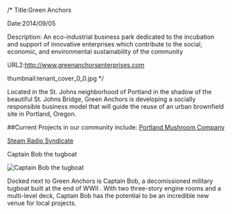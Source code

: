 /*
Title:Green Anchors 

Date:2014/09/05

Description:  An eco-industrial business park dedicated to the incubation and support of innovative enterprises which contribute to the social, economic, and environmental sustainability of the community

URL2:http://www.greenanchorsenterprises.com

thumbnail:tenant_cover_0_0.jpg
 */

Located in the St. Johns neighborhood of Portland in the shadow of the beautiful St. Johns Bridge, Green Anchors is developing a socially responsible business model that will guide the reuse of an urban brownfield site in Portland, Oregon.

##Current Projects in our community include:
[Portland Mushroom Company](http://www.portlandmushroomco.com/)

[Steam Radio Syndicate](http://www.steamradiosyndicate.com/)

Captain Bob the tugboat


![Captain Bob the tugboat](http://www.greenanchorsenterprises.com/wp-content/gallery/capitan-bob/bobhc.jpg)

Docked next to Green Anchors is Captain Bob, a decomissioned military tugboat built at the end of WWII . With two three-story engine rooms and a multi-level deck, Captain Bob has the potential to be an incredible new venue for local projects.